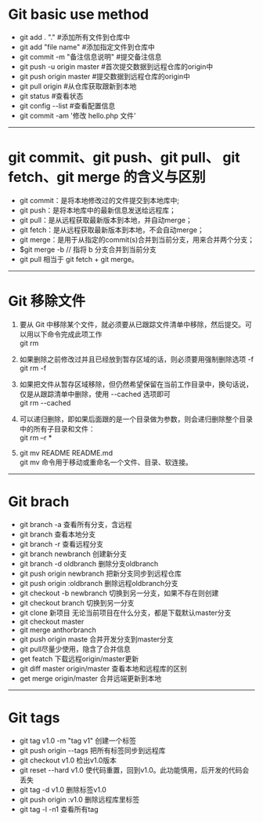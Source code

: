 # Git basic use method
- git add . "."	 #添加所有文件到仓库中   
- git add "file name" 	#添加指定文件到仓库中   
- git commit -m "备注信息说明" 	#提交备注信息   
- git push -u origin master 	#首次提交数据到远程仓库的origin中   
- git push origin master 	#提交数据到远程仓库的origin中   
- git pull origin 	#从仓库获取跟新到本地   
- git status 	#查看状态   
- git config --list 	#查看配置信息   
- git commit -am '修改 hello.php 文件'   
---
# git commit、git push、git pull、 git fetch、git merge 的含义与区别
 - git commit：是将本地修改过的文件提交到本地库中;   
 - git push：是将本地库中的最新信息发送给远程库；   
 - git pull：是从远程获取最新版本到本地，并自动merge；   
-  git fetch：是从远程获取最新版本到本地，不会自动merge；   
 - git merge：是用于从指定的commit(s)合并到当前分支，用来合并两个分支；   
 - $git merge -b  // 指将 b 分支合并到当前分支   
 - git pull 相当于 git fetch + git merge。
---
# Git 移除文件
1. 要从 Git 中移除某个文件，就必须要从已跟踪文件清单中移除，然后提交。可以用以下命令完成此项工作   
git rm <file>

2. 如果删除之前修改过并且已经放到暂存区域的话，则必须要用强制删除选项 -f   
git rm -f <file>

3. 如果把文件从暂存区域移除，但仍然希望保留在当前工作目录中，换句话说，仅是从跟踪清单中删除，使用 --cached 选项即可   
git rm --cached <file>

4. 可以递归删除，即如果后面跟的是一个目录做为参数，则会递归删除整个目录中的所有子目录和文件：   
git rm –r * 

5. git mv README  README.md   
git mv 命令用于移动或重命名一个文件、目录、软连接。   
---
# Git brach
- git branch -a 查看所有分支，含远程   
- git branch 查看本地分支   
- git branch -r 查看远程分支   
- git branch newbranch 创建新分支   
- git branch -d oldbranch 删除分支oldbranch   
- git push origin newbranch 把新分支同步到远程仓库   
- git push origin :oldbranch 删除远程oldbranch分支   
- git checkout -b newbranch 切换到另一分支，如果不存在则创建   
- git checkout branch 切换到另一分支   
- git clone 新项目 无论当前项目在什么分支，都是下载默认master分支   
- git checkout master   
- git merge anthorbranch   
- git push origin maste 合并开发分支到master分支   
- git pull尽量少使用，隐含了合并信息   
- get featch 下载远程origin/master更新   
- git diff master origin/master 查看本地和远程库的区别   
- get merge origin/master 合并远端更新到本地    
---
# Git tags
- git tag v1.0 -m "tag v1"  创建一个标签    
- git push origin --tags    把所有标签同步到远程库    
- git checkout v1.0    检出v1.0版本    
- git reset --hard v1.0    使代码重置，回到v1.0。此功能慎用，后开发的代码会丢失    
- git tag -d v1.0    删除标签v1.0    
- git push origin :v1.0    删除远程库里标签    
- git tag -l -n1    查看所有tag    



